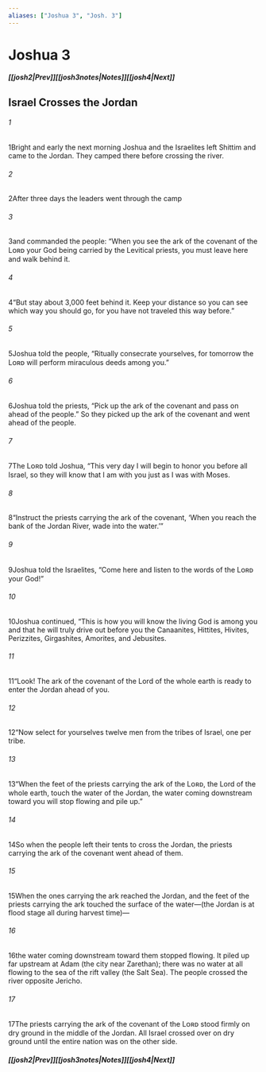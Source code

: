 ```yaml
---
aliases: ["Joshua 3", "Josh. 3"]
---
```

# Joshua 3
##### <span class=arrow-left></span>[[josh2|Prev]]<span class=navigation-separator></span>[[josh3notes|Notes]]<span class=navigation-separator></span>[[josh4|Next]]<span class=arrow-right></span>
## Israel Crosses the Jordan
###### 1
<span class=verse-first>1</span>Bright and early the next morning Joshua and the Israelites left Shittim and came to the Jordan. They camped there before crossing the river.
###### 2
<span class=verse-body>2</span>After three days the leaders went through the camp
###### 3
<span class=verse-body>3</span>and commanded the people: “When you see the ark of the covenant of the Lᴏʀᴅ your God being carried by the Levitical priests, you must leave here and walk behind it.
###### 4
<span class=verse-body>4</span>“But stay about 3,000 feet behind it. Keep your distance so you can see which way you should go, for you have not traveled this way before.”
<div class=paragraph-break></div>

###### 5
<span class=verse-first>5</span>Joshua told the people, “Ritually consecrate yourselves, for tomorrow the Lᴏʀᴅ will perform miraculous deeds among you.”
###### 6
<span class=verse-body>6</span>Joshua told the priests, “Pick up the ark of the covenant and pass on ahead of the people.” So they picked up the ark of the covenant and went ahead of the people.
<div class=paragraph-break></div>

###### 7
<span class=verse-first>7</span>The Lᴏʀᴅ told Joshua, “This very day I will begin to honor you before all Israel, so they will know that I am with you just as I was with Moses.
###### 8
<span class=verse-body>8</span>“Instruct the priests carrying the ark of the covenant, ‘When you reach the bank of the Jordan River, wade into the water.’”
###### 9
<span class=verse-body>9</span>Joshua told the Israelites, “Come here and listen to the words of the Lᴏʀᴅ your God!”
###### 10
<span class=verse-body>10</span>Joshua continued, “This is how you will know the living God is among you and that he will truly drive out before you the Canaanites, Hittites, Hivites, Perizzites, Girgashites, Amorites, and Jebusites.
###### 11
<span class=verse-body>11</span>“Look! The ark of the covenant of the Lord of the whole earth is ready to enter the Jordan ahead of you.
###### 12
<span class=verse-body>12</span>“Now select for yourselves twelve men from the tribes of Israel, one per tribe.
###### 13
<span class=verse-body>13</span>“When the feet of the priests carrying the ark of the Lᴏʀᴅ, the Lord of the whole earth, touch the water of the Jordan, the water coming downstream toward you will stop flowing and pile up.”
<div class=paragraph-break></div>

###### 14
<span class=verse-first>14</span>So when the people left their tents to cross the Jordan, the priests carrying the ark of the covenant went ahead of them.
###### 15
<span class=verse-body>15</span>When the ones carrying the ark reached the Jordan, and the feet of the priests carrying the ark touched the surface of the water—(the Jordan is at flood stage all during harvest time)—
###### 16
<span class=verse-body>16</span>the water coming downstream toward them stopped flowing. It piled up far upstream at Adam (the city near Zarethan); there was no water at all flowing to the sea of the rift valley (the Salt Sea). The people crossed the river opposite Jericho.
###### 17
<span class=verse-body>17</span>The priests carrying the ark of the covenant of the Lᴏʀᴅ stood firmly on dry ground in the middle of the Jordan. All Israel crossed over on dry ground until the entire nation was on the other side.
##### <span class=arrow-left></span>[[josh2|Prev]]<span class=navigation-separator></span>[[josh3notes|Notes]]<span class=navigation-separator></span>[[josh4|Next]]<span class=arrow-right></span>